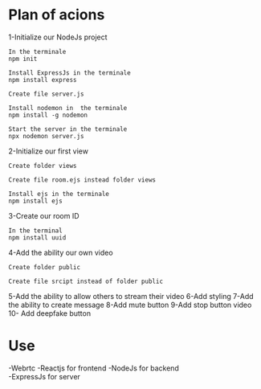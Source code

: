 # Plan of acions

1-Initialize our NodeJs project 

    In the terminale 
    npm init

    Install ExpressJs in the terminale 
    npm install express

    Create file server.js 

    Install nodemon in  the terminale 
    npm install -g nodemon 

    Start the server in the terminale 
    npx nodemon server.js 

2-Initialize our first view 

    Create folder views

    Create file room.ejs instead folder views 

    Install ejs in the terminale
    npm install ejs  

3-Create our room ID

    In the terminal 
    npm install uuid

4-Add the ability our own video 

    Create folder public 

    Create file srcipt instead of folder public 


5-Add the ability to allow others to stream their video 
6-Add styling
7-Add the ability to create message 
8-Add mute button 
9-Add stop button video 
10- Add deepfake button 

# Use

-Webrtc
-Reactjs for frontend
-NodeJs for backend  
-ExpressJs for server 